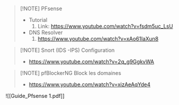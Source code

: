

> [!NOTE] PFsense
> - Tutorial
> 	1.  Link: https://www.youtube.com/watch?v=fsdm5uc_LsU
> - DNS Resolver
> 	1. https://www.youtube.com/watch?v=xAo61IaXun8
> 	


> [!NOTE] Snort (IDS -IPS)
> Configuration
> - https://www.youtube.com/watch?v=2q_g9GgkvWA



> [!NOTE]  pfBlockerNG
> Block les domaines
> - https://www.youtube.com/watch?v=xizAeAqYde4
> 

![[Guide_Pfsense 1.pdf]]